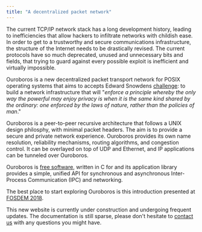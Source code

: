 ```yaml
---
title: "A decentralized packet network"
---
```


The current TCP/IP network stack has a long development history,
leading to inefficiencies that allow hackers to infiltrate networks
with childish ease. In order to get to a trustworthy and secure
communications infrastructure, the structure of the Internet needs to
be drastically revised. The current protocols have so much deprecated,
unused and unnecessary bits and fields, that trying to guard against
every possible exploit is inefficient and virtually impossible.

Ouroboros is a new decentralized packet transport network for POSIX
operating systems that aims to accepts Edward Snowdens
[challenge](https://www.theatlantic.com/politics/archive/2014/05/edward-snowdens-other-motive-for-leaking/370068/):
to build a network infrastructure that will "*enforce a principle
whereby the only way the powerful may enjoy privacy is when it is the
same kind shared by the ordinary: one enforced by the laws of nature,
rather than the policies of man*."

Ouroboros is a peer-to-peer recursive architecture that follows a UNIX
design philosphy, with minimal packet headers. The aim is to provide a
secure and private network experience. Ouroboros provides its own name
resolution, reliability mechanisms, routing algorithms, and congestion
control. It can be overlayed on top of UDP and Ethernet, and IP
applications can be tunneled over Ouroboros.

Ouroboros is [free
software](https://www.fsf.org/about/what-is-free-software), written in
C for and its application library provides a simple, unified API for
synchronous and asynchronous Inter-Process Communication (IPC) and
networking.

The best place to start exploring Ouroboros is this introduction
presented at [FOSDEM
2018](https://www.fosdem.org/2018/schedule/event/ipc/).

This new website is currently under construction and undergoing
frequent updates. The documentation is still sparse, please don't
hesitate to [contact us](/contribute) with any questions you might
have.
